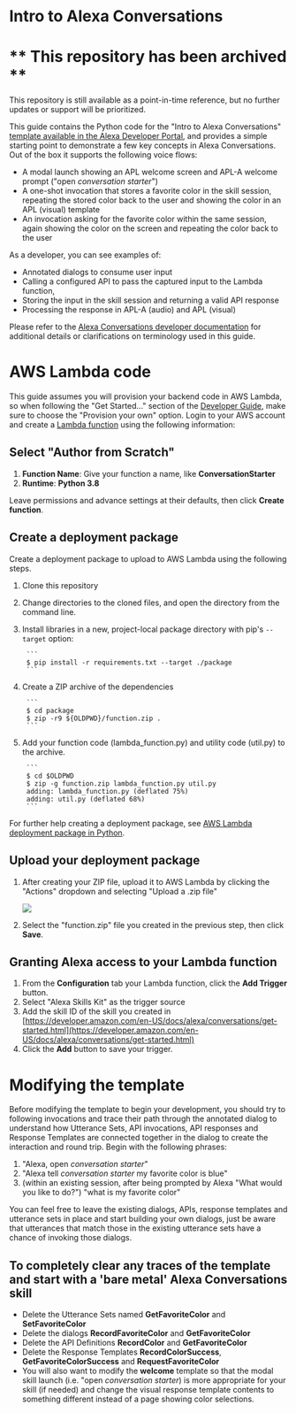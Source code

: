# Intro to Alexa Conversations 

# ** This repository has been archived **
This repository is still available as a point-in-time reference, but no further updates or support will be prioritized.

This guide contains the Python code for the "Intro to Alexa Conversations" [template available in the Alexa Developer Portal](https://developer.amazon.com/en-US/docs/alexa/conversations/get-started.html), and provides a simple starting point to demonstrate a few key concepts in Alexa Conversations. Out of the box it supports the following voice flows:

 - A modal launch showing an APL welcome screen and APL-A welcome prompt ("open *conversation starter*")
 - A one-shot invocation that stores a favorite color in the skill session, repeating the stored color back to the user and showing the color in an APL (visual) template
 - An invocation asking for the favorite color within the same session, again showing the color on the screen and repeating the color back to the user

As a developer, you can see examples of:

 - Annotated dialogs to consume user input
 - Calling a configured API to pass the captured input to the Lambda function,
 - Storing the input in the skill session and returning a valid API response
 - Processing the response in APL-A (audio) and APL (visual)

Please refer to the [Alexa Conversations developer documentation](https://developer.amazon.com/en-US/docs/alexa/conversations/about-alexa-conversations.html) for additional details or clarifications on terminology used in this guide.

# AWS Lambda code

This guide assumes you will provision your backend code in AWS Lambda, so when following the "Get Started..." section of the [Developer Guide](https://developer.amazon.com/en-US/docs/alexa/conversations/get-started.html), make sure to choose the "Provision your own" option. Login to your AWS account and create a [Lambda function](https://console.aws.amazon.com/lambda/home?region=us-east-1#/create/function) using the following information:

## Select "Author from Scratch"

1. **Function Name**: Give your function a name, like __ConversationStarter__
2. **Runtime**: __Python 3.8__

Leave permissions and advance settings at their defaults, then click **Create function**.

## Create a deployment package

Create a deployment package to upload to AWS Lambda using the following steps.

1. Clone this repository
2. Change directories to the cloned files, and open the directory from the command line.
3. Install libraries in a new, project-local package directory with pip's `--target` option:

        ```
        $ pip install -r requirements.txt --target ./package
        ```

4. Create a ZIP archive of the dependencies

        ```
        $ cd package
        $ zip -r9 ${OLDPWD}/function.zip .
        ```

5. Add your function code (lambda_function.py) and utility code (util.py) to the archive.

        ```
        $ cd $OLDPWD
        $ zip -g function.zip lambda_function.py util.py
        adding: lambda_function.py (deflated 75%)
        adding: util.py (deflated 68%)
        ```

For further help creating a deployment package, see [AWS Lambda deployment package in Python](https://docs.aws.amazon.com/lambda/latest/dg/python-package.html).

## Upload your deployment package

1. After creating your ZIP file, upload it to AWS Lambda by clicking the "Actions" dropdown and selecting "Upload a .zip file"

    ![](img/deployment.png)

2. Select the "function.zip" file you created in the previous step, then click **Save**.

## Granting Alexa access to your Lambda function

1. From the __Configuration__ tab your Lambda function, click the **Add Trigger** button.
2. Select "Alexa Skills Kit" as the trigger source
3. Add the skill ID of the skill you created in [https://developer.amazon.com/en-US/docs/alexa/conversations/get-started.html](https://developer.amazon.com/en-US/docs/alexa/conversations/get-started.html)
4. Click the **Add** button to save your trigger.

# Modifying the template

Before modifying the template to begin your development, you should try to following invocations and trace their path through the annotated dialog to understand how Utterance Sets, API invocations, API responses and Response Templates are connected together in the dialog to create the interaction and round trip. Begin with the following phrases:

 1. "Alexa, open *conversation starter*"
 2. "Alexa tell *conversation starter* my favorite color is blue"
 3. (within an existing session, after being prompted by Alexa "What would you like to do?") "what is my favorite color"

You can feel free to leave the existing dialogs, APIs, response templates and utterance sets in place and start building your own dialogs, just be aware that utterances that match those in the existing utterance sets have a chance of invoking those dialogs.

## To completely clear any traces of the template and start with a 'bare metal' Alexa Conversations skill

 - Delete the Utterance Sets named **GetFavoriteColor** and **SetFavoriteColor**
 - Delete the dialogs **RecordFavoriteColor** and **GetFavoriteColor**
 - Delete the API Definitions **RecordColor** and **GetFavoriteColor**
 - Delete the Response Templates **RecordColorSuccess**, **GetFavoriteColorSuccess** and **RequestFavoriteColor**
 - You will also want to modify the **welcome** template so that the modal skill launch (i.e. "open *conversation starter*) is more appropriate for your skill (if needed) and change the visual response template contents to something different instead of a page showing color selections.
